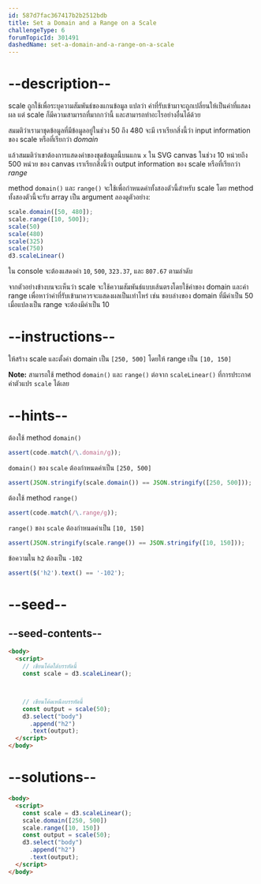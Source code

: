 ```yaml
---
id: 587d7fac367417b2b2512bdb
title: Set a Domain and a Range on a Scale
challengeType: 6
forumTopicId: 301491
dashedName: set-a-domain-and-a-range-on-a-scale
---
```


# --description--

scale ถูกใช้เพื่อระบุความสัมพันธ์ของแกนข้อมูล แปลว่า ค่าที่รับเข้ามาจะถูกเปลี่ยนให้เป็นค่าที่แสดงผล 
แต่ scale ก็มีความสามารถที่มากกว่านี้ และสามารถทำอะไรอย่างอื่นได้ด้วย

สมมติว่าเรามาชุดข้อมูลที่มีข้อมูลอยู่ในช่วง 50 ถึง 480 จะมี 
เราเรียกสิ่งนี้ว่า input information ของ scale หรือที่เรียกว่า <dfn>domain</dfn>

แล้วสมมติว่าเขาต้องการแสดงค่าของชุดข้อมูลนี้บนแกน `x` ใน SVG canvas ในช่วง 10 หน่วยถึง 500 หน่วย ของ canvas
เราเรียกสิ่งนี้ว่า output information ของ scale หรือที่เรียกว่า <dfn>range</dfn>

method `domain()` และ `range()` จะใช้เพื่อกำหนดค่าทั้งสองตัวนี้สำหรับ scale 
โดย method ทั้งสองตัวนี้จะรับ array เป็น argument 
ลองดูตัวอย่าง:

```js
scale.domain([50, 480]);
scale.range([10, 500]);
scale(50)
scale(480)
scale(325)
scale(750)
d3.scaleLinear()
```

ใน console จะต้องแสดงค่า `10`, `500`, `323.37`, และ `807.67` ตามลำดับ

จากตัวอย่างข้างบนจะเห็นว่า scale จะใช้ความสัมพันธ์แบบเส้นตรงโดยใช้ค่าของ domain และค่า range เพื่อหาว่าค่าที่รับเข้ามาควรจะแสดงผลเป็นเท่าไหร่
เช่น ขอบล่างของ domain ที่มีค่าเป็น 50 เมื่อแปลงเป็น range จะต้องมีค่าเป็น 10

# --instructions--

ให้สร้าง scale และตั้งค่า domain เป็น `[250, 500]` โดยให้ range เป็น `[10, 150]`

**Note:** สามารถใช้ method `domain()` และ `range()` ต่อจาก `scaleLinear()` ที่การประกาศค่าตัวแปร `scale` ได้เลย

# --hints--

ต้องใช้ method `domain()`

```js
assert(code.match(/\.domain/g));
```

`domain()` ของ `scale` ต้องกำหนดค่าเป็น `[250, 500]`

```js
assert(JSON.stringify(scale.domain()) == JSON.stringify([250, 500]));
```

ต้องใช้ method `range()`

```js
assert(code.match(/\.range/g));
```

`range()` ของ `scale` ต้องกำหนดค่าเป็น `[10, 150]`

```js
assert(JSON.stringify(scale.range()) == JSON.stringify([10, 150]));
```

ข้อความใน `h2` ต้องเป็น `-102`

```js
assert($('h2').text() == '-102');
```

# --seed--

## --seed-contents--

```html
<body>
  <script>
    // เขียนโค้ดใต้บรรทัดนี้
    const scale = d3.scaleLinear();



    // เขียนโค้ดเหนือบรรทัดนี้
    const output = scale(50);
    d3.select("body")
      .append("h2")
      .text(output);
  </script>
</body>
```

# --solutions--

```html
<body>
  <script>
    const scale = d3.scaleLinear();
    scale.domain([250, 500])
    scale.range([10, 150])
    const output = scale(50);
    d3.select("body")
      .append("h2")
      .text(output);
  </script>
</body>
```
